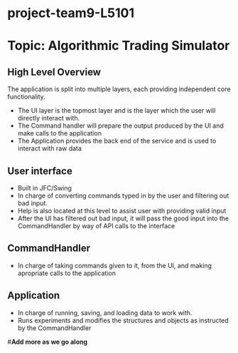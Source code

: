 # project-team9-L5101
# Topic: Algorithmic Trading Simulator

## High Level Overview

The application is split into multiple layers, each providing independent core functionality.
* The UI layer is the topmost layer and is the layer which the user will directly interact with.
* The Command handler will prepare the output produced by the UI and make calls to the application
* The Application provides the back end of the service and is used to interact with raw data

## User interface
* Built in JFC/Swing
* In charge of converting commands typed in by the user and filtering out bad input.
* Help is also located at this level to assist user with providing valid input
* After the UI has filtered out bad input, it will pass the good input into the CommandHandler by way of API calls to the interface

## CommandHandler
* In charge of taking commands given to it, from the UI, and making apropriate calls to the application

## Application
* In charge of running, saving, and loading data to work with.
* Runs experiments and modifies the structures and objects as instructed by the CommandHandler

#**Add more as we go along**

####